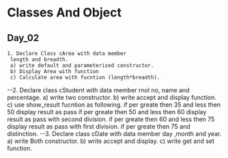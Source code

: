  # Classes And Object

## Day_02
    1. Declare Class cArea with data member 
     length and breadth.
     a) write default and parameterised constructor.
     b) Display Area with function
     c) Calculate area with fucntion (length*breadth).
  --2. Declare class cStudent with data member
     rnol no, name  and percentage.
     a) write two constructor.
     b) write accept and display function.
     c) use show_result fucntion as following.
         if per greate then 35 and less then 50 display result as pass 
         if per greate then 50 and less then 60 display result as pass with second division.
         if per greate then 60 and less then 75 display result as pass with first division.
         if per greate then 75 and distinction.
  --3. Declare class cDate with data member 
     day ,month and year.
     a) write Both constructor.
     b) write accept and display.
     c) write get and set function.
